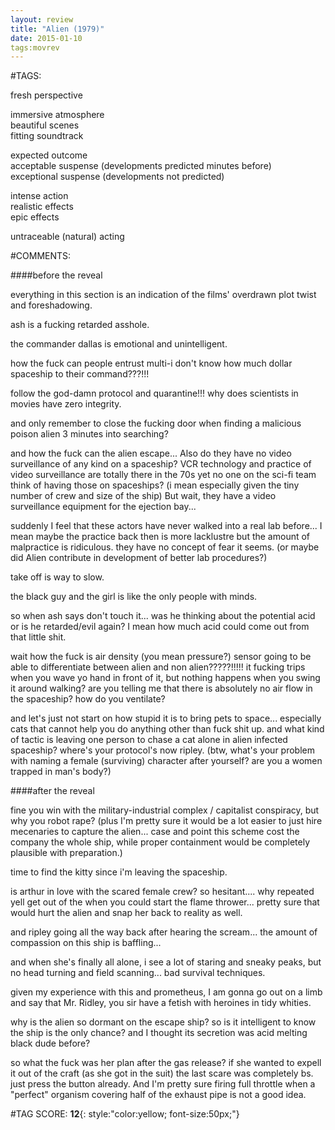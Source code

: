 ```yaml
---  
layout: review  
title: "Alien (1979)"  
date: 2015-01-10  
tags:movrev  
---  
```

  
#TAGS:  
  
fresh perspective  
  
immersive atmosphere  
beautiful scenes  
fitting soundtrack  
  
expected outcome  
acceptable suspense (developments predicted minutes before)  
exceptional suspense (developments not predicted)  
  
intense action  
realistic effects  
epic effects  
  
untraceable (natural) acting  
  
#COMMENTS:  
  
####before the reveal  
  
everything in this section is an indication of the films' overdrawn plot twist and foreshadowing.  
  
ash is a fucking retarded asshole.  
  
the commander dallas is emotional and unintelligent.  
  
how the fuck can people entrust multi-i don't know how much dollar spaceship to their command???!!!  
  
follow the god-damn protocol and quarantine!!! why does scientists in movies have zero integrity.  
  
and only remember to close the fucking door when finding a malicious poison alien 3 minutes into searching?  
  
and how the fuck can the alien escape... Also do they have no video surveillance of any kind on a spaceship? VCR technology and practice of video surveillance are totally there in the 70s yet no one on the sci-fi team think of having those on spaceships? (i mean especially given the tiny number of crew and size of the ship) But wait, they have a video surveillance equipment for the ejection bay...  
  
suddenly I feel that these actors have never walked into a real lab before... I mean maybe the practice back then is more lacklustre but the amount of malpractice is ridiculous. they have no concept of fear it seems. (or maybe did Alien contribute in development of better lab procedures?)  
  
take off is way to slow.  
  
the black guy and the girl is like the only people with minds.  
  
so when ash says don't touch it... was he thinking about the potential acid or is he retarded/evil again? I mean how much acid could come out from that little shit.  
  
wait how the fuck is air density (you mean pressure?) sensor going to be able to differentiate between alien and non alien?????!!!!! it fucking trips when you wave yo hand in front of it, but nothing happens when you swing it around walking? are you telling me that there is absolutely no air flow in the spaceship? how do you ventilate?  
  
and let's just not start on how stupid it is to bring pets to space... especially cats that cannot help you do anything other than fuck shit up. and what kind of tactic is leaving one person to chase a cat alone in alien infected spaceship? where's your protocol's now ripley. (btw, what's your problem with naming a female (surviving) character after yourself? are you a women trapped in man's body?)  
  
####after the reveal  
  
fine you win with the military-industrial complex / capitalist conspiracy, but why you robot rape? (plus I'm pretty sure it would be a lot easier to just hire mecenaries to capture the alien... case and point this scheme cost the company the whole ship, while proper containment would be completely plausible with preparation.)  
  
time to find the kitty since i'm leaving the spaceship.  
  
is arthur in love with the scared female crew? so hesitant.... why repeated yell get out of the when you could start the flame thrower... pretty sure that would hurt the alien and snap her back to reality as well.  
  
and ripley going all the way back after hearing the scream...  the amount of compassion on this ship is baffling...  
  
and when she's finally all alone, i see a lot of staring and sneaky peaks, but no head turning and field scanning... bad survival techniques.  
  
given my experience with this and prometheus, I am gonna go out on a limb and say that Mr. Ridley, you sir have a fetish with heroines in tidy whities.  
  
why is the alien so dormant on the escape ship? so is it intelligent to know the ship is the only chance? and I thought its secretion was acid melting black dude before?  
  
so what the fuck was her plan after the gas release? if she wanted to expell it out of the craft (as she got in the suit) the last scare was completely bs. just press the button already. And I'm pretty sure firing full throttle when a "perfect" organism covering half of the exhaust pipe is not a good idea.  
  
  
  
  
  
#TAG SCORE: **12**{: style:"color:yellow; font-size:50px;"}  
